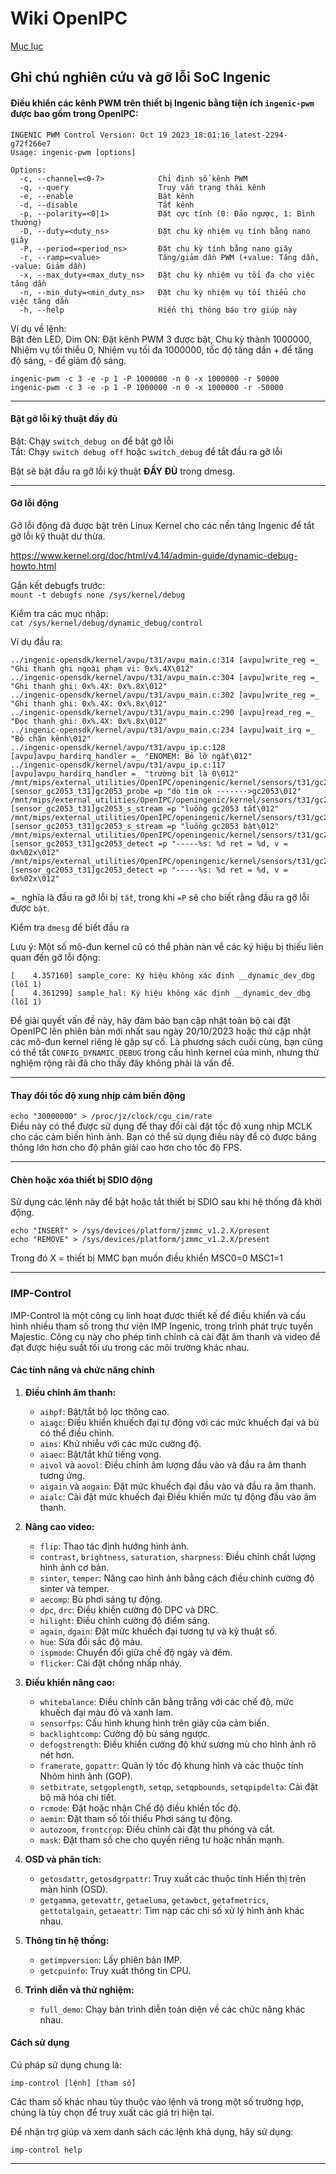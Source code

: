 # Wiki OpenIPC
[Mục lục](../README.md)

Ghi chú nghiên cứu và gỡ lỗi SoC Ingenic
----------------------------------------

#### Điều khiển các kênh PWM trên thiết bị Ingenic bằng tiện ích `ingenic-pwm` được bao gồm trong OpenIPC:

```
INGENIC PWM Control Version: Oct 19 2023_18:01:16_latest-2294-g72f266e7
Usage: ingenic-pwm [options]

Options:
  -c, --channel=<0-7>            Chỉ định số kênh PWM
  -q, --query                    Truy vấn trạng thái kênh
  -e, --enable                   Bật kênh
  -d, --disable                  Tắt kênh
  -p, --polarity=<0|1>           Đặt cực tính (0: Đảo ngược, 1: Bình thường)
  -D, --duty=<duty_ns>           Đặt chu kỳ nhiệm vụ tính bằng nano giây
  -P, --period=<period_ns>       Đặt chu kỳ tính bằng nano giây
  -r, --ramp=<value>             Tăng/giảm dần PWM (+value: Tăng dần, -value: Giảm dần)
  -x, --max_duty=<max_duty_ns>   Đặt chu kỳ nhiệm vụ tối đa cho việc tăng dần
  -n, --min_duty=<min_duty_ns>   Đặt chu kỳ nhiệm vụ tối thiểu cho việc tăng dần
  -h, --help                     Hiển thị thông báo trợ giúp này
```

Ví dụ về lệnh:  
Bật đèn LED, Dim ON: Đặt kênh PWM 3 được bật, Chu kỳ thành 1000000, Nhiệm vụ tối thiểu 0, Nhiệm vụ tối đa 1000000, tốc độ tăng dần + để tăng độ sáng, - để giảm độ sáng.

`ingenic-pwm -c 3 -e -p 1 -P 1000000 -n 0 -x 1000000 -r 50000`  
`ingenic-pwm -c 3 -e -p 1 -P 1000000 -n 0 -x 1000000 -r -50000`  

---

#### Bật gỡ lỗi kỹ thuật đầy đủ

Bật: Chạy `switch_debug on` để bật gỡ lỗi  
Tắt: Chạy `switch debug off` hoặc `switch_debug` để tắt đầu ra gỡ lỗi

Bật sẽ bật đầu ra gỡ lỗi kỹ thuật **ĐẦY ĐỦ** trong dmesg. 

---

#### Gỡ lỗi động

Gỡ lỗi động đã được bật trên Linux Kernel cho các nền tảng Ingenic để tắt gỡ lỗi kỹ thuật dư thừa.

https://www.kernel.org/doc/html/v4.14/admin-guide/dynamic-debug-howto.html

Gắn kết debugfs trước:  
`mount -t debugfs none /sys/kernel/debug`

Kiểm tra các mục nhập:  
`cat /sys/kernel/debug/dynamic_debug/control`

Ví dụ đầu ra:  

```
../ingenic-opensdk/kernel/avpu/t31/avpu_main.c:314 [avpu]write_reg =_ "Ghi thanh ghi ngoài phạm vi: 0x%.4X\012"
../ingenic-opensdk/kernel/avpu/t31/avpu_main.c:304 [avpu]write_reg =_ "Ghi thanh ghi: 0x%.4X: 0x%.8x\012"
../ingenic-opensdk/kernel/avpu/t31/avpu_main.c:302 [avpu]write_reg =_ "Ghi thanh ghi: 0x%.4X: 0x%.8x\012"
../ingenic-opensdk/kernel/avpu/t31/avpu_main.c:290 [avpu]read_reg =_ "Đọc thanh ghi: 0x%.4X: 0x%.8x\012"
../ingenic-opensdk/kernel/avpu/t31/avpu_main.c:234 [avpu]wait_irq =_ "Bỏ chặn kênh\012"
../ingenic-opensdk/kernel/avpu/t31/avpu_ip.c:128 [avpu]avpu_hardirq_handler =_ "ENOMEM: Bỏ lỡ ngắt\012"
../ingenic-opensdk/kernel/avpu/t31/avpu_ip.c:117 [avpu]avpu_hardirq_handler =_ "trường bit là 0\012"
/mnt/mips/external_utilities/OpenIPC/openingenic/kernel/sensors/t31/gc2053/gc2053.c:1860 [sensor_gc2053_t31]gc2053_probe =p "dò tìm ok ------->gc2053\012"
/mnt/mips/external_utilities/OpenIPC/openingenic/kernel/sensors/t31/gc2053/gc2053.c:1422 [sensor_gc2053_t31]gc2053_s_stream =p "luồng gc2053 tắt\012"
/mnt/mips/external_utilities/OpenIPC/openingenic/kernel/sensors/t31/gc2053/gc2053.c:1415 [sensor_gc2053_t31]gc2053_s_stream =p "luồng gc2053 bật\012"
/mnt/mips/external_utilities/OpenIPC/openingenic/kernel/sensors/t31/gc2053/gc2053.c:1288 [sensor_gc2053_t31]gc2053_detect =p "-----%s: %d ret = %d, v = 0x%02x\012"
/mnt/mips/external_utilities/OpenIPC/openingenic/kernel/sensors/t31/gc2053/gc2053.c:1282 [sensor_gc2053_t31]gc2053_detect =p "-----%s: %d ret = %d, v = 0x%02x\012"
```

`=_` nghĩa là đầu ra gỡ lỗi bị `tắt`, trong khi `=P` sẽ cho biết rằng đầu ra gỡ lỗi được `bật`.  

Kiểm tra `dmesg` để biết đầu ra

Lưu ý: Một số mô-đun kernel cũ có thể phàn nàn về các ký hiệu bị thiếu liên quan đến gỡ lỗi động:
```
[    4.357160] sample_core: Ký hiệu không xác định __dynamic_dev_dbg (lỗi 1)
[    4.361299] sample_hal: Ký hiệu không xác định __dynamic_dev_dbg (lỗi 1)
```
Để giải quyết vấn đề này, hãy đảm bảo bạn cập nhật toàn bộ cài đặt OpenIPC lên phiên bản mới nhất sau ngày 20/10/2023 hoặc thử cập nhật các mô-đun kernel riêng lẻ gặp sự cố. Là phương sách cuối cùng, bạn cũng có thể tắt `CONFIG_DYNAMIC_DEBUG` trong cấu hình kernel của mình, nhưng thử nghiệm rộng rãi đã cho thấy đây không phải là vấn đề.

---

#### Thay đổi tốc độ xung nhịp cảm biến động

`echo "30000000" > /proc/jz/clock/cgu_cim/rate`  
Điều này có thể được sử dụng để thay đổi cài đặt tốc độ xung nhịp MCLK cho các cảm biến hình ảnh. Bạn có thể sử dụng điều này để có được băng thông lớn hơn cho độ phân giải cao hơn cho tốc độ FPS.

---

#### Chèn hoặc xóa thiết bị SDIO động

Sử dụng các lệnh này để bật hoặc tắt thiết bị SDIO sau khi hệ thống đã khởi động.  

`echo "INSERT" > /sys/devices/platform/jzmmc_v1.2.X/present`  
`echo "REMOVE" > /sys/devices/platform/jzmmc_v1.2.X/present` 

Trong đó X = thiết bị MMC bạn muốn điều khiển  MSC0=0 MSC1=1

---

### IMP-Control

IMP-Control là một công cụ linh hoạt được thiết kế để điều khiển và cấu hình nhiều tham số trong thư viện IMP Ingenic, trong trình phát trực tuyến Majestic. Công cụ này cho phép tinh chỉnh cả cài đặt âm thanh và video để đạt được hiệu suất tối ưu trong các môi trường khác nhau.

#### Các tính năng và chức năng chính
1. **Điều chỉnh âm thanh:**
   - `aihpf`: Bật/tắt bộ lọc thông cao.
   - `aiagc`: Điều khiển khuếch đại tự động với các mức khuếch đại và bù có thể điều chỉnh.
   - `ains`: Khử nhiễu với các mức cường độ.
   - `aiaec`: Bật/tắt khử tiếng vọng.
   - `aivol` và `aovol`: Điều chỉnh âm lượng đầu vào và đầu ra âm thanh tương ứng.
   - `aigain` và `aogain`: Đặt mức khuếch đại đầu vào và đầu ra âm thanh.
   - `aialc`: Cài đặt mức khuếch đại Điều khiển mức tự động đầu vào âm thanh.

2. **Nâng cao video:**
   - `flip`: Thao tác định hướng hình ảnh.
   - `contrast`, `brightness`, `saturation`, `sharpness`: Điều chỉnh chất lượng hình ảnh cơ bản.
   - `sinter`, `temper`: Nâng cao hình ảnh bằng cách điều chỉnh cường độ sinter và temper.
   - `aecomp`: Bù phơi sáng tự động.
   - `dpc`, `drc`: Điều khiển cường độ DPC và DRC.
   - `hilight`: Điều chỉnh cường độ điểm sáng.
   - `again`, `dgain`: Đặt mức khuếch đại tương tự và kỹ thuật số.
   - `hue`: Sửa đổi sắc độ màu.
   - `ispmode`: Chuyển đổi giữa chế độ ngày và đêm.
   - `flicker`: Cài đặt chống nhấp nháy.

3. **Điều khiển nâng cao:**
   - `whitebalance`: Điều chỉnh cân bằng trắng với các chế độ, mức khuếch đại màu đỏ và xanh lam.
   - `sensorfps`: Cấu hình khung hình trên giây của cảm biến.
   - `backlightcomp`: Cường độ bù sáng ngược.
   - `defogstrength`: Điều khiển cường độ khử sương mù cho hình ảnh rõ nét hơn.
   - `framerate`, `gopattr`: Quản lý tốc độ khung hình và các thuộc tính Nhóm hình ảnh (GOP).
   - `setbitrate`, `setgoplength`, `setqp`, `setqpbounds`, `setqpipdelta`: Cài đặt bộ mã hóa chi tiết.
   - `rcmode`: Đặt hoặc nhận Chế độ điều khiển tốc độ.
   - `aemin`: Đặt tham số tối thiểu Phơi sáng tự động.
   - `autozoom`, `frontcrop`: Điều chỉnh cài đặt thu phóng và cắt.
   - `mask`: Đặt tham số che cho quyền riêng tư hoặc nhấn mạnh.

4. **OSD và phân tích:**
   - `getosdattr`, `getosdgrpattr`: Truy xuất các thuộc tính Hiển thị trên màn hình (OSD).
   - `getgamma`, `getevattr`, `getaeluma`, `getawbct`, `getafmetrics`, `gettotalgain`, `getaeattr`: Tìm nạp các chỉ số xử lý hình ảnh khác nhau.

5. **Thông tin hệ thống:**
   - `getimpversion`: Lấy phiên bản IMP.
   - `getcpuinfo`: Truy xuất thông tin CPU.

6. **Trình diễn và thử nghiệm:**
   - `full_demo`: Chạy bản trình diễn toàn diện về các chức năng khác nhau.

#### Cách sử dụng
Cú pháp sử dụng chung là:
```
imp-control [lệnh] [tham số]
```
Các tham số khác nhau tùy thuộc vào lệnh và trong một số trường hợp, chúng là tùy chọn để truy xuất các giá trị hiện tại.

Để nhận trợ giúp và xem danh sách các lệnh khả dụng, hãy sử dụng:
```
imp-control help
```
---
